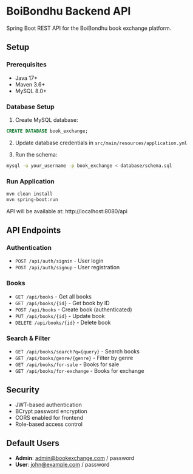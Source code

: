# BoiBondhu Backend API

Spring Boot REST API for the BoiBondhu book exchange platform.

## Setup

### Prerequisites
- Java 17+
- Maven 3.6+
- MySQL 8.0+

### Database Setup
1. Create MySQL database:
```sql
CREATE DATABASE book_exchange;
```

2. Update database credentials in `src/main/resources/application.yml`

3. Run the schema:
```bash
mysql -u your_username -p book_exchange < database/schema.sql
```

### Run Application
```bash
mvn clean install
mvn spring-boot:run
```

API will be available at: http://localhost:8080/api

## API Endpoints

### Authentication
- `POST /api/auth/signin` - User login
- `POST /api/auth/signup` - User registration

### Books
- `GET /api/books` - Get all books
- `GET /api/books/{id}` - Get book by ID
- `POST /api/books` - Create book (authenticated)
- `PUT /api/books/{id}` - Update book
- `DELETE /api/books/{id}` - Delete book

### Search & Filter
- `GET /api/books/search?q={query}` - Search books
- `GET /api/books/genre/{genre}` - Filter by genre
- `GET /api/books/for-sale` - Books for sale
- `GET /api/books/for-exchange` - Books for exchange

## Security

- JWT-based authentication
- BCrypt password encryption
- CORS enabled for frontend
- Role-based access control

## Default Users

- **Admin**: admin@bookexchange.com / password
- **User**: john@example.com / password